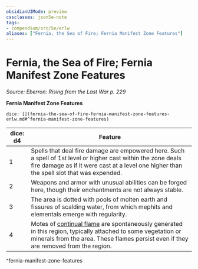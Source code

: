 ```yaml
---
obsidianUIMode: preview
cssclasses: json5e-note
tags:
- compendium/src/5e/erlw
aliases: ["Fernia, the Sea of Fire; Fernia Manifest Zone Features"]
---
```

# Fernia, the Sea of Fire; Fernia Manifest Zone Features
*Source: Eberron: Rising from the Last War p. 229* 

**Fernia Manifest Zone Features**

`dice: [](fernia-the-sea-of-fire-fernia-manifest-zone-features-erlw.md#^fernia-manifest-zone-features)`

| dice: d4 | Feature |
|----------|---------|
| 1 | Spells that deal fire damage are empowered here. Such a spell of 1st level or higher cast within the zone deals fire damage as if it were cast at a level one higher than the spell slot that was expended. |
| 2 | Weapons and armor with unusual abilities can be forged here, though their enchantments are not always stable. |
| 3 | The area is dotted with pools of molten earth and fissures of scalding water, from which mephits and elementals emerge with regularity. |
| 4 | Motes of [continual flame](compendium/spells/continual-flame.md) are spontaneously generated in this region, typically attached to some vegetation or minerals from the area. These flames persist even if they are removed from the region. |
^fernia-manifest-zone-features